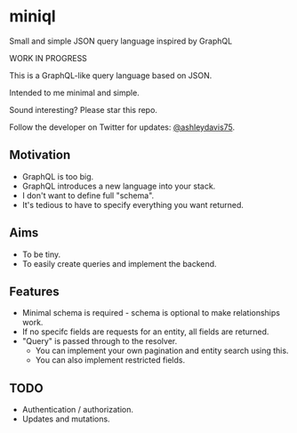 # miniql

Small and simple JSON query language inspired by GraphQL

WORK IN PROGRESS

This is a GraphQL-like query language based on JSON.

Intended to me minimal and simple.

Sound interesting? Please star this repo.

Follow the developer on Twitter for updates: [@ashleydavis75](https://twitter.com/ashleydavis75).


## Motivation

- GraphQL is too big.
- GraphQL introduces a new language into your stack.
- I don't want to define full "schema".
- It's tedious to have to specify everything you want returned.

## Aims

- To be tiny.
- To easily create queries and implement the backend.


## Features

- Minimal schema is required - schema is optional to make relationships work.
- If no specifc fields are requests for an entity, all fields are returned.
- "Query" is passed through to the resolver. 
    - You can implement your own pagination and entity search using this.
    - You can also implement restricted fields.


## TODO

- Authentication / authorization.
- Updates and mutations.